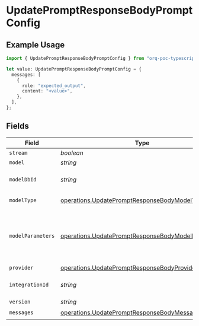 # UpdatePromptResponseBodyPromptConfig

## Example Usage

```typescript
import { UpdatePromptResponseBodyPromptConfig } from "orq-poc-typescript-multi-env-version/models/operations";

let value: UpdatePromptResponseBodyPromptConfig = {
  messages: [
    {
      role: "expected_output",
      content: "<value>",
    },
  ],
};
```

## Fields

| Field                                                                                                                    | Type                                                                                                                     | Required                                                                                                                 | Description                                                                                                              |
| ------------------------------------------------------------------------------------------------------------------------ | ------------------------------------------------------------------------------------------------------------------------ | ------------------------------------------------------------------------------------------------------------------------ | ------------------------------------------------------------------------------------------------------------------------ |
| `stream`                                                                                                                 | *boolean*                                                                                                                | :heavy_minus_sign:                                                                                                       | N/A                                                                                                                      |
| `model`                                                                                                                  | *string*                                                                                                                 | :heavy_minus_sign:                                                                                                       | N/A                                                                                                                      |
| `modelDbId`                                                                                                              | *string*                                                                                                                 | :heavy_minus_sign:                                                                                                       | The id of the resource                                                                                                   |
| `modelType`                                                                                                              | [operations.UpdatePromptResponseBodyModelType](../../models/operations/updatepromptresponsebodymodeltype.md)             | :heavy_minus_sign:                                                                                                       | The type of the model                                                                                                    |
| `modelParameters`                                                                                                        | [operations.UpdatePromptResponseBodyModelParameters](../../models/operations/updatepromptresponsebodymodelparameters.md) | :heavy_minus_sign:                                                                                                       | Model Parameters: Not all parameters apply to every model                                                                |
| `provider`                                                                                                               | [operations.UpdatePromptResponseBodyProvider](../../models/operations/updatepromptresponsebodyprovider.md)               | :heavy_minus_sign:                                                                                                       | N/A                                                                                                                      |
| `integrationId`                                                                                                          | *string*                                                                                                                 | :heavy_minus_sign:                                                                                                       | The id of the resource                                                                                                   |
| `version`                                                                                                                | *string*                                                                                                                 | :heavy_minus_sign:                                                                                                       | N/A                                                                                                                      |
| `messages`                                                                                                               | [operations.UpdatePromptResponseBodyMessages](../../models/operations/updatepromptresponsebodymessages.md)[]             | :heavy_check_mark:                                                                                                       | N/A                                                                                                                      |